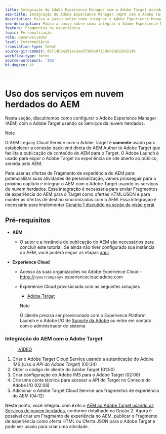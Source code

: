 ```yaml
---
title: Integração do Adobe Experience Manager com o Adobe Target usando os Serviços na Nuvem
seo-title: Integração do Adobe Experience Manager (AEM) com o Adobe Target usando os Serviços de nuvem herdados
description: Passo a passo sobre como integrar o Adobe Experience Manager (AEM) ao Adobe Target usando o AEM Cloud Service
seo-description: Passo a passo sobre como integrar o Adobe Experience Manager (AEM) ao Adobe Target usando o AEM Cloud Service
feature: Fragmentos de experiência
topic: Personalização
role: Desenvolvedor
level: Intermediário
translation-type: tm+mt
source-git-commit: d9714b9a291ec3ee5f3dba9723de72bb120d2149
workflow-type: tm+mt
source-wordcount: '388'
ht-degree: 4%

---
```



# Uso dos serviços em nuvem herdados do AEM

Nesta seção, discutiremos como configurar o Adobe Experience Manager (AEM) com o Adobe Target usando os Serviços da nuvem herdados.

>[!NOTE]
>
> O AEM Legacy Cloud Service com o Adobe Target é **somente** usado para estabelecer a conexão back-end direta do AEM Author to Adobe Target que facilita a publicação de conteúdo do AEM para o Target. O Adobe Launch é usado para expor o Adobe Target na experiência de site aberto ao público, servida pelo AEM.

Para usar as ofertas de Fragmento de experiência do AEM para potencializar suas atividades de personalização, vamos prosseguir para o próximo capítulo e integrar o AEM com o Adobe Target usando os serviços de nuvem herdados. Essa integração é necessária para enviar Fragmentos de experiência do AEM para o Target como ofertas HTML/JSON e para manter as ofertas de destino sincronizadas com o AEM. Essa integração é necessária para implementar [Cenário 1 discutido na seção de visão geral](./overview.md#personalization-using-aem-experience-fragment).

## Pré-requisitos

* **AEM**

   * O autor e a instância de publicação do AEM são necessários para concluir este tutorial. Se ainda não tiver configurado sua instância do AEM, você poderá seguir as etapas [aqui](./implementation.md#set-up-aem).

* **Experience Cloud**
   * Acesso às suas organizações na Adobe Experience Cloud - <https://>`<yourcompany>`.experiencecloud.adobe.com
   * Experience Cloud provisionada com as seguintes soluções
      * [Adobe Target](https://experiencecloud.adobe.com)

      >[!NOTE]
      >
      > O cliente precisa ser provisionado com o Experience Platform Launch e o Adobe I/O de [Suporte da Adobe](https://helpx.adobe.com/br/contact/enterprise-support.ec.html) ou entre em contato com o administrador do sistema



### Integração do AEM com o Adobe Target

>[!VIDEO](https://video.tv.adobe.com/v/28428?quality=12&learn=on)

1. Criar o Adobe Target Cloud Service usando a autenticação do Adobe IMS (*Usa a API do Adobe Target*) (00:34)
2. Obter o código de cliente do Adobe Target (01:50)
3. Criar configuração do Adobe IMS para o Adobe Target (02:08)
4. Crie uma conta técnica para acessar a API do Target no Console do Adobe I/O (02:08)
5. Adicionar o Adobe Target Cloud Service aos fragmentos de experiência do AEM (04:12)

Neste ponto, você integrou com êxito o [AEM ao Adobe Target usando os Serviços de nuvem herdados](./using-aem-cloud-services.md#integrating-aem-target-options), conforme detalhado na Opção 2. Agora é possível criar um Fragmento de experiência no AEM, publicar o Fragmento de experiência como oferta HTML ou Oferta JSON para o Adobe Target e pode ser usado para criar uma atividade.
